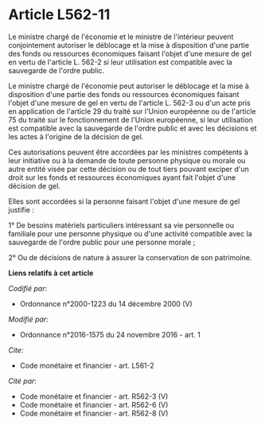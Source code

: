 # Article L562-11

Le ministre chargé de l'économie et le ministre de l'intérieur peuvent conjointement autoriser le déblocage et la mise à
disposition d'une partie des fonds ou ressources économiques faisant l'objet d'une mesure de gel en vertu de l'article L.
562-2 si leur utilisation est compatible avec la sauvegarde de l'ordre public.

Le ministre chargé de l'économie peut autoriser le déblocage et la mise à disposition d'une partie des fonds ou ressources
économiques faisant l'objet d'une mesure de gel en vertu de l'article L. 562-3 ou d'un acte pris en application de l'article
29 du traité sur l'Union européenne ou de l'article 75 du traité sur le fonctionnement de l'Union européenne, si leur
utilisation est compatible avec la sauvegarde de l'ordre public et avec les décisions et les actes à l'origine de la décision
de gel.

Ces autorisations peuvent être accordées par les ministres compétents à leur initiative ou à la demande de toute personne
physique ou morale ou autre entité visée par cette décision ou de tout tiers pouvant exciper d'un droit sur les fonds et
ressources économiques ayant fait l'objet d'une décision de gel.

Elles sont accordées si la personne faisant l'objet d'une mesure de gel justifie :

1° De besoins matériels particuliers intéressant sa vie personnelle ou familiale pour une personne physique ou d'une activité
compatible avec la sauvegarde de l'ordre public pour une personne morale ;

2° Ou de décisions de nature à assurer la conservation de son patrimoine.

**Liens relatifs à cet article**

_Codifié par_:

  - Ordonnance n°2000-1223 du 14 décembre 2000 (V)

_Modifié par_:

  - Ordonnance n°2016-1575 du 24 novembre 2016 - art. 1

_Cite_:

  - Code monétaire et financier - art. L561-2

_Cité par_:

  - Code monétaire et financier - art. R562-3 (V)
  - Code monétaire et financier - art. R562-6 (V)
  - Code monétaire et financier - art. R562-8 (V)
